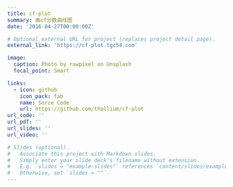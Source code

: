 ```yaml
---
title: cf-plot
summary: 画cf分数曲线图
date: '2016-04-27T00:00:00Z'

# Optional external URL for project (replaces project detail page).
external_link: 'https://cf-plot.tgc54.com'

image:
  caption: Photo by rawpixel on Unsplash
  focal_point: Smart

links:
  - icon: github
    icon_pack: fab
    name: Sorce Code
    url: https://github.com/thallium/cf-plot
url_code: ''
url_pdf: ''
url_slides: ''
url_video: ''

# Slides (optional).
#   Associate this project with Markdown slides.
#   Simply enter your slide deck's filename without extension.
#   E.g. `slides = "example-slides"` references `content/slides/example-slides.md`.
#   Otherwise, set `slides = ""`.
---
```

